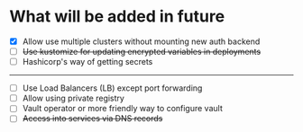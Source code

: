 # What will be added in future

- [x] Allow use multiple clusters without mounting new auth backend
- [ ] ~~Use kustomize for updating encrypted variables in deployments~~
- [ ] Hashicorp's way of getting secrets
---
- [ ] Use Load Balancers (LB) except port forwarding
- [ ] Allow using private registry
- [ ] Vault operator or more friendly way to configure vault
- [ ] ~~Access into services via DNS records~~
